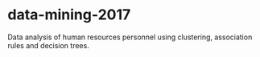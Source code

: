# data-mining-2017
Data analysis of human resources personnel using clustering, association rules and decision trees.
